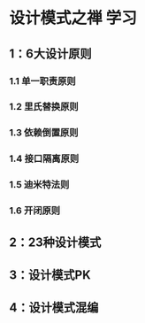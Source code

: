 # 设计模式之禅 学习

## 1：6大设计原则



### 1.1 单一职责原则





### 1.2 里氏替换原则



### 1.3 依赖倒置原则





### 1.4 接口隔离原则





### 1.5 迪米特法则



### 1.6 开闭原则





## 2：23种设计模式





## 3：设计模式PK





## 4：设计模式混编



